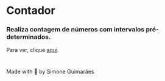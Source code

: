 # Contador
### Realiza contagem de números com intervalos pré-determinados.

Para ver, clique <a href="https://simoneguimaraes.github.io/contador/" target="_blank">aqui</a>.

#
Made with 💜 by Simone Guimarães
